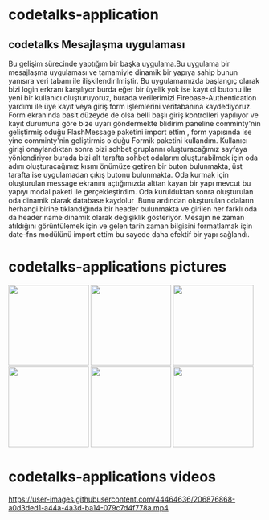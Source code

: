 # codetalks-application
## codetalks  Mesajlaşma uygulaması
Bu gelişim sürecinde yaptığım bir başka uygulama.Bu uygulama bir mesajlaşma uygulaması ve tamamiyle dinamik bir yapıya sahip 
bunun yanısıra veri tabanı ile ilişkilendirilmiştir. Bu uygulamamızda başlangıç olarak bizi login erkranı karşılıyor burda eğer bir üyelik yok ise kayıt ol butonu ile
yeni bir kullanıcı oluşturuyoruz, burada verilerimizi Firebase-Authentication yardımı ile üye kayıt veya giriş form işlemlerini veritabanına kaydediyoruz.
Form ekranında basit düzeyde de olsa belli başlı giriş kontrolleri yapılıyor ve kayıt durumuna göre bize uyarı göndermekte
blidirim paneline comminty'nin geliştirmiş oduğu FlashMessage paketini import ettim ,
form yapısında ise yine comminty'nin geliştirmis olduğu Formik paketini kullandım. Kullanıcı girişi onaylandıktan sonra bizi sohbet gruplarını oluşturacağımız sayfaya yönlendiriyor
burada bizi alt tarafta sohbet odalarını oluşturabilmek için oda adını oluşturacağımız kısmı önümüze getiren bir buton bulunmakta,
üst tarafta ise uygulamadan çıkış butonu bulunmakta. Oda kurmak için oluşturulan message ekranını açtığımızda alttan kayan bir yapı mevcut bu yapıyı modal paketi ile gerçekleştirdim.
Oda kurulduktan  sonra oluşturulan oda  dinamik olarak database kaydolur .Bunu ardından oluşturulan odaların herhangi birine tıklandığında bir header  bulunmakta ve girilen
her farklı oda da  header name dinamik olarak değişiklik gösteriyor.
Mesajın ne zaman atıldığını görüntülemek için ve gelen tarih zaman bilgisini formatlamak için date-fns modülünü import ettim bu sayede daha efektif bir yapı sağlandı.





# codetalks-applications pictures
<p float="left">
<img src="https://user-images.githubusercontent.com/44464636/206876718-b9650b0a-cc00-4cfb-90b5-84a4d9b7d0df.png" width="160" />  
<img src="https://user-images.githubusercontent.com/44464636/206876748-f5633112-432e-46f3-be59-3147032f1ef3.png" width="160" />
<img src="https://user-images.githubusercontent.com/44464636/206876763-38593249-84c1-41a1-9d93-6acc84655c0f.png" width="160"/> 
<img src="https://user-images.githubusercontent.com/44464636/206876766-6ef9fd01-611d-43c2-98c3-7a34ce01c9fe.png" width="160"/>
<img src="https://user-images.githubusercontent.com/44464636/206876782-fcbe8d7d-7c53-4249-91df-9c232b4081c7.png" width="160"/>
<img src="https://user-images.githubusercontent.com/44464636/206876785-b402f357-5629-4a63-b81d-ac1b1a70c644.png" width="160"/>
    </P>
       
# codetalks-applications videos
https://user-images.githubusercontent.com/44464636/206876868-a0d3ded1-a44a-4a3d-ba14-079c7d4f778a.mp4

